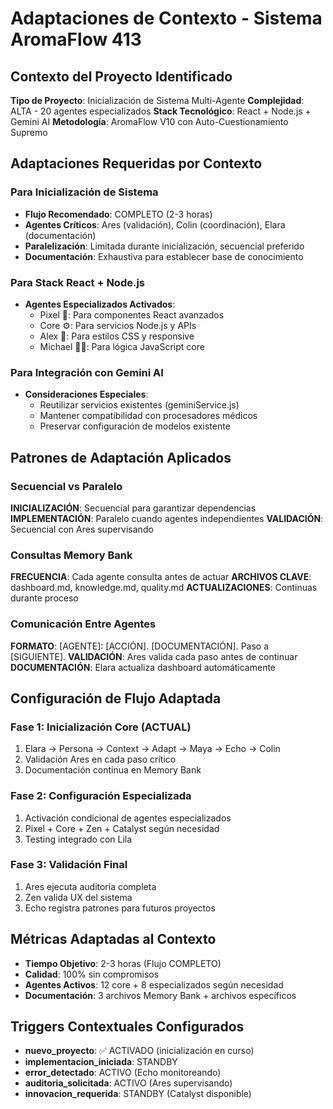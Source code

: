 # Adaptaciones de Contexto - Sistema AromaFlow 413

## Contexto del Proyecto Identificado
**Tipo de Proyecto**: Inicialización de Sistema Multi-Agente
**Complejidad**: ALTA - 20 agentes especializados
**Stack Tecnológico**: React + Node.js + Gemini AI
**Metodología**: AromaFlow V10 con Auto-Cuestionamiento Supremo

## Adaptaciones Requeridas por Contexto

### Para Inicialización de Sistema
- **Flujo Recomendado**: COMPLETO (2-3 horas)
- **Agentes Críticos**: Ares (validación), Colin (coordinación), Elara (documentación)
- **Paralelización**: Limitada durante inicialización, secuencial preferido
- **Documentación**: Exhaustiva para establecer base de conocimiento

### Para Stack React + Node.js
- **Agentes Especializados Activados**:
  - Pixel 🎨: Para componentes React avanzados
  - Core ⚙️: Para servicios Node.js y APIs
  - Alex 🔧: Para estilos CSS y responsive
  - Michael 🕵️‍♂️: Para lógica JavaScript core

### Para Integración con Gemini AI
- **Consideraciones Especiales**:
  - Reutilizar servicios existentes (geminiService.js)
  - Mantener compatibilidad con procesadores médicos
  - Preservar configuración de modelos existente

## Patrones de Adaptación Aplicados

### Secuencial vs Paralelo
**INICIALIZACIÓN**: Secuencial para garantizar dependencias
**IMPLEMENTACIÓN**: Paralelo cuando agentes independientes
**VALIDACIÓN**: Secuencial con Ares supervisando

### Consultas Memory Bank
**FRECUENCIA**: Cada agente consulta antes de actuar
**ARCHIVOS CLAVE**: dashboard.md, knowledge.md, quality.md
**ACTUALIZACIONES**: Continuas durante proceso

### Comunicación Entre Agentes
**FORMATO**: [AGENTE]: [ACCIÓN]. [DOCUMENTACIÓN]. Paso a [SIGUIENTE].
**VALIDACIÓN**: Ares valida cada paso antes de continuar
**DOCUMENTACIÓN**: Elara actualiza dashboard automáticamente

## Configuración de Flujo Adaptada

### Fase 1: Inicialización Core (ACTUAL)
1. Elara → Persona → Context → Adapt → Maya → Echo → Colin
2. Validación Ares en cada paso crítico
3. Documentación continua en Memory Bank

### Fase 2: Configuración Especializada
1. Activación condicional de agentes especializados
2. Pixel + Core + Zen + Catalyst según necesidad
3. Testing integrado con Lila

### Fase 3: Validación Final
1. Ares ejecuta auditoría completa
2. Zen valida UX del sistema
3. Echo registra patrones para futuros proyectos

## Métricas Adaptadas al Contexto
- **Tiempo Objetivo**: 2-3 horas (Flujo COMPLETO)
- **Calidad**: 100% sin compromisos
- **Agentes Activos**: 12 core + 8 especializados según necesidad
- **Documentación**: 3 archivos Memory Bank + archivos específicos

## Triggers Contextuales Configurados
- **nuevo_proyecto**: ✅ ACTIVADO (inicialización en curso)
- **implementacion_iniciada**: STANDBY
- **error_detectado**: ACTIVO (Echo monitoreando)
- **auditoria_solicitada**: ACTIVO (Ares supervisando)
- **innovacion_requerida**: STANDBY (Catalyst disponible)
